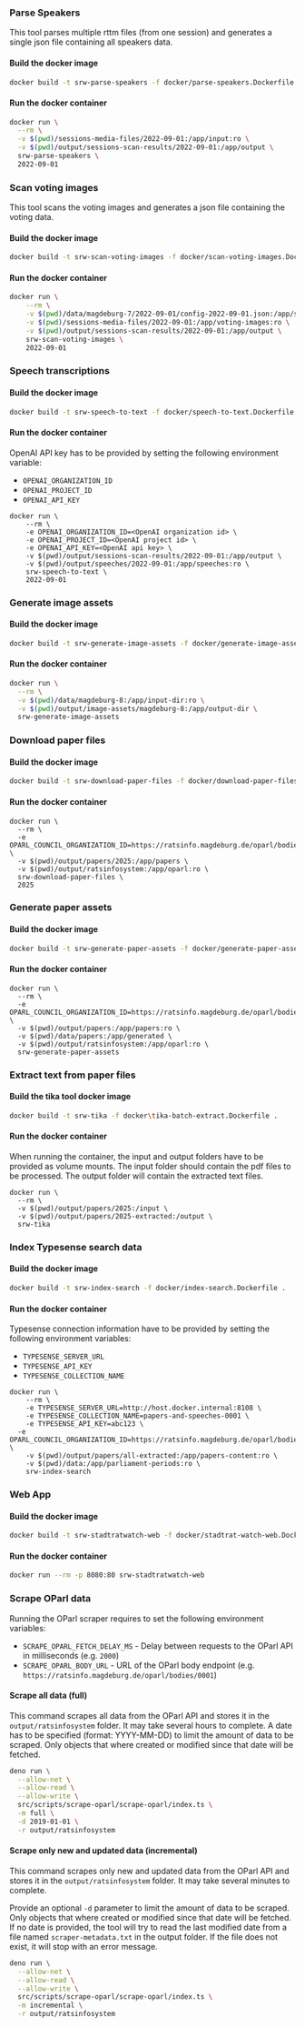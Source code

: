 
### Parse Speakers
This tool parses multiple rttm files (from one session) and generates a single json file containing all speakers data.

#### Build the docker image
```bash
docker build -t srw-parse-speakers -f docker/parse-speakers.Dockerfile .
```

#### Run the docker container
```bash
docker run \
  --rm \
  -v $(pwd)/sessions-media-files/2022-09-01:/app/input:ro \
  -v $(pwd)/output/sessions-scan-results/2022-09-01:/app/output \
  srw-parse-speakers \
  2022-09-01
```


### Scan voting images
This tool scans the voting images and generates a json file containing the voting data.

#### Build the docker image
```bash
docker build -t srw-scan-voting-images -f docker/scan-voting-images.Dockerfile .
```

#### Run the docker container
```bash
docker run \
	--rm \
	-v $(pwd)/data/magdeburg-7/2022-09-01/config-2022-09-01.json:/app/scan-config.json:ro \
	-v $(pwd)/sessions-media-files/2022-09-01:/app/voting-images:ro \
	-v $(pwd)/output/sessions-scan-results/2022-09-01:/app/output \
	srw-scan-voting-images \
	2022-09-01
```


### Speech transcriptions

#### Build the docker image
```bash
docker build -t srw-speech-to-text -f docker/speech-to-text.Dockerfile .
```

#### Run the docker container

OpenAI API key has to be provided by setting the following environment variable:
- `OPENAI_ORGANIZATION_ID`
- `OPENAI_PROJECT_ID`
- `OPENAI_API_KEY`

```shell
docker run \
	--rm \
	-e OPENAI_ORGANIZATION_ID=<OpenAI organization id> \
	-e OPENAI_PROJECT_ID=<OpenAI project id> \
	-e OPENAI_API_KEY=<OpenAI api key> \
	-v $(pwd)/output/sessions-scan-results/2022-09-01:/app/output \
	-v $(pwd)/output/speeches/2022-09-01:/app/speeches:ro \
	srw-speech-to-text \
	2022-09-01
```


### Generate image assets

#### Build the docker image
```bash
docker build -t srw-generate-image-assets -f docker/generate-image-assets.Dockerfile .
```

#### Run the docker container
```bash
docker run \
  --rm \
  -v $(pwd)/data/magdeburg-8:/app/input-dir:ro \
  -v $(pwd)/output/image-assets/magdeburg-8:/app/output-dir \
  srw-generate-image-assets
```


### Download paper files

#### Build the docker image
```bash
docker build -t srw-download-paper-files -f docker/download-paper-files.Dockerfile .
```

#### Run the docker container
```shell
docker run \
  --rm \
  -e OPARL_COUNCIL_ORGANIZATION_ID=https://ratsinfo.magdeburg.de/oparl/bodies/0001/organizations/gr/1 \
  -v $(pwd)/output/papers/2025:/app/papers \
  -v $(pwd)/output/ratsinfosystem:/app/oparl:ro \
  srw-download-paper-files \
  2025
```


### Generate paper assets

#### Build the docker image
```bash
docker build -t srw-generate-paper-assets -f docker/generate-paper-assets.Dockerfile .
```

#### Run the docker container
```shell
docker run \
  --rm \
  -e OPARL_COUNCIL_ORGANIZATION_ID=https://ratsinfo.magdeburg.de/oparl/bodies/0001/organizations/gr/1 \
  -v $(pwd)/output/papers:/app/papers:ro \
  -v $(pwd)/data/papers:/app/generated \
  -v $(pwd)/output/ratsinfosystem:/app/oparl:ro \
  srw-generate-paper-assets
```


### Extract text from paper files

#### Build the tika tool docker image 
```bash
docker build -t srw-tika -f docker\tika-batch-extract.Dockerfile .
```

#### Run the docker container
When running the container, the input and output folders have to be provided as volume mounts. The input folder should contain the pdf files to be processed. The output folder will contain the extracted text files.
```shell 
docker run \
  --rm \
  -v $(pwd)/output/papers/2025:/input \
  -v $(pwd)/output/papers/2025-extracted:/output \
  srw-tika
```


### Index Typesense search data

#### Build the docker image
```bash
docker build -t srw-index-search -f docker/index-search.Dockerfile .
```

#### Run the docker container

Typesense connection information have to be provided by setting the following environment variables:
- `TYPESENSE_SERVER_URL`
- `TYPESENSE_API_KEY`
- `TYPESENSE_COLLECTION_NAME`

```shell
docker run \
	--rm \
	-e TYPESENSE_SERVER_URL=http://host.docker.internal:8108 \
	-e TYPESENSE_COLLECTION_NAME=papers-and-speeches-0001 \
	-e TYPESENSE_API_KEY=abc123 \
  -e OPARL_COUNCIL_ORGANIZATION_ID=https://ratsinfo.magdeburg.de/oparl/bodies/0001/organizations/gr/1 \
	-v $(pwd)/output/papers/all-extracted:/app/papers-content:ro \
	-v $(pwd)/data:/app/parliament-periods:ro \
	srw-index-search
```


### Web App

#### Build the docker image
```bash
docker build -t srw-stadtratwatch-web -f docker/stadtrat-watch-web.Dockerfile .
```

#### Run the docker container
```bash
docker run --rm -p 8080:80 srw-stadtratwatch-web
```


### Scrape OParl data

Running the OParl scraper requires to set the following environment variables:
- `SCRAPE_OPARL_FETCH_DELAY_MS` - Delay between requests to the OParl API in milliseconds (e.g. `2000`)
- `SCRAPE_OPARL_BODY_URL` - URL of the OParl body endpoint (e.g. `https://ratsinfo.magdeburg.de/oparl/bodies/0001`)


#### Scrape all data (full)
This command scrapes all data from the OParl API and stores it in the `output/ratsinfosystem` folder. It may take several hours to complete.
A date has to be specified (format: YYYY-MM-DD) to limit the amount of data to be scraped. Only objects that where created or modified since that date will be fetched.

```bash
deno run \
  --allow-net \
  --allow-read \
  --allow-write \
  src/scripts/scrape-oparl/scrape-oparl/index.ts \
  -m full \
  -d 2019-01-01 \
  -r output/ratsinfosystem
```

#### Scrape only new and updated data (incremental)
This command scrapes only new and updated data from the OParl API and stores it in the `output/ratsinfosystem` folder. It may take several minutes to complete.

Provide an optional `-d` parameter to limit the amount of data to be scraped. Only objects that where created or modified since that date will be fetched. If no date is provided, the tool will try to read the last modified date from a file named `scraper-metadata.txt` in the output folder. If the file does not exist, it will stop with an error message.

```bash
deno run \
  --allow-net \
  --allow-read \
  --allow-write \
  src/scripts/scrape-oparl/scrape-oparl/index.ts \
  -m incremental \
  -r output/ratsinfosystem
```

